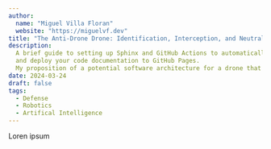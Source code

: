 ```yaml
---
author:
  name: "Miguel Villa Floran"
  website: "https://miguelvf.dev"
title: "The Anti-Drone Drone: Identification, Interception, and Neutralization of Enemy Drones"
description:
  A brief guide to setting up Sphinx and GitHub Actions to automatically build
  and deploy your code documentation to GitHub Pages.
  My proposition of a potential software architecture for a drone that is desgined to identifty, intercept, and neturalize an enemy drone.
date: 2024-03-24
draft: false
tags:
  - Defense
  - Robotics
  - Artifical Intelligence
---
```


Loren ipsum
